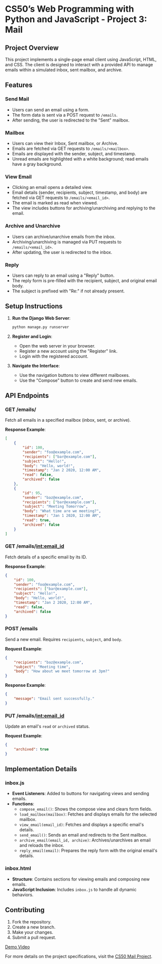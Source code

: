 # CS50’s Web Programming with Python and JavaScript - Project 3: Mail

## Project Overview

This project implements a single-page email client using JavaScript, HTML, and CSS. The client is designed to interact with a provided API to manage emails within a simulated inbox, sent mailbox, and archive.

## Features

### Send Mail
- Users can send an email using a form.
- The form data is sent via a POST request to `/emails`.
- After sending, the user is redirected to the "Sent" mailbox.

### Mailbox
- Users can view their Inbox, Sent mailbox, or Archive.
- Emails are fetched via GET requests to `/emails/<mailbox>`.
- Emails are displayed with the sender, subject, and timestamp.
- Unread emails are highlighted with a white background; read emails have a gray background.

### View Email
- Clicking an email opens a detailed view.
- Email details (sender, recipients, subject, timestamp, and body) are fetched via GET requests to `/emails/<email_id>`.
- The email is marked as read when viewed.
- The view includes buttons for archiving/unarchiving and replying to the email.

### Archive and Unarchive
- Users can archive/unarchive emails from the inbox.
- Archiving/unarchiving is managed via PUT requests to `/emails/<email_id>`.
- After updating, the user is redirected to the inbox.

### Reply
- Users can reply to an email using a "Reply" button.
- The reply form is pre-filled with the recipient, subject, and original email body.
- The subject is prefixed with "Re:" if not already present.

## Setup Instructions

1. **Run the Django Web Server**:
   ```bash
   python manage.py runserver
   ```
2. **Register and Login**:
   - Open the web server in your browser.
   - Register a new account using the "Register" link.
   - Login with the registered account.

3. **Navigate the Interface**:
   - Use the navigation buttons to view different mailboxes.
   - Use the "Compose" button to create and send new emails.

## API Endpoints

### GET /emails/<mailbox>
Fetch all emails in a specified mailbox (inbox, sent, or archive).

**Response Example**:
```json
[
    {
        "id": 100,
        "sender": "foo@example.com",
        "recipients": ["bar@example.com"],
        "subject": "Hello!",
        "body": "Hello, world!",
        "timestamp": "Jan 2 2020, 12:00 AM",
        "read": false,
        "archived": false
    },
    {
        "id": 95,
        "sender": "baz@example.com",
        "recipients": ["bar@example.com"],
        "subject": "Meeting Tomorrow",
        "body": "What time are we meeting?",
        "timestamp": "Jan 1 2020, 12:00 AM",
        "read": true,
        "archived": false
    }
]
```

### GET /emails/<int:email_id>
Fetch details of a specific email by its ID.

**Response Example**:
```json
{
    "id": 100,
    "sender": "foo@example.com",
    "recipients": ["bar@example.com"],
    "subject": "Hello!",
    "body": "Hello, world!",
    "timestamp": "Jan 2 2020, 12:00 AM",
    "read": false,
    "archived": false
}
```

### POST /emails
Send a new email. Requires `recipients`, `subject`, and `body`.

**Request Example**:
```json
{
    "recipients": "baz@example.com",
    "subject": "Meeting time",
    "body": "How about we meet tomorrow at 3pm?"
}
```

**Response Example**:
```json
{
    "message": "Email sent successfully."
}
```

### PUT /emails/<int:email_id>
Update an email's `read` or `archived` status.

**Request Example**:
```json
{
    "archived": true
}
```

## Implementation Details

### inbox.js
- **Event Listeners**: Added to buttons for navigating views and sending emails.
- **Functions**:
  - `compose_email()`: Shows the compose view and clears form fields.
  - `load_mailbox(mailbox)`: Fetches and displays emails for the selected mailbox.
  - `view_email(email_id)`: Fetches and displays a specific email's details.
  - `send_email()`: Sends an email and redirects to the Sent mailbox.
  - `archive_email(email_id, archive)`: Archives/unarchives an email and reloads the inbox.
  - `reply_email(email)`: Prepares the reply form with the original email's details.

### inbox.html
- **Structure**: Contains sections for viewing emails and composing new emails.
- **JavaScript Inclusion**: Includes `inbox.js` to handle all dynamic behaviors.

## Contributing

1. Fork the repository.
2. Create a new branch.
3. Make your changes.
4. Submit a pull request.

[Demo Video](https://youtu.be/sbO6f1nRymQ?si=rabUn1mMfboZnrAx)


For more details on the project specifications, visit the [CS50 Mail Project](https://cs50.harvard.edu/web/2020/projects/3/mail/).
